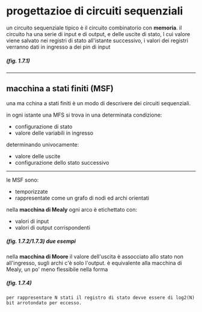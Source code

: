 # progettazioe di circuiti sequenziali

un circuito sequenziale tipico è il circuito combinatorio con **memoria**. 
il circuito ha una serie di input e di output, e delle uscite di stato, l cui valore viene salvato nei registri di stato
all'istante successivo, i valori dei registri verranno dati in ingresso a dei pin di input

##### (fig. 1.7.1)

---
## macchina a stati finiti (MSF)

una ma cchina a stati finiti è un modo di descrivere dei circuiti sequenziali.

in ogni istante una MFS si trova in una determinata condizione:
* configurazione di stato
* valore delle variabili in ingresso

determinando univocamente:
* valore delle uscite
* configurazione dello stato successivo

---
le MSF sono:
* temporizzate
* rappresentate come un grafo di nodi ed archi orientati

nella **macchina di Mealy** ogni arco è etichettato con:
* valori di input
* valori di output corrispondenti

##### (fig. 1.7.2/1.7.3) due esempi

nella **macchina di Moore** il valore dell'uscita è assocciato allo stato non all'ingresso, sugli archi c'è solo l'output.
è equivalente alla macchina di Mealy, un po' meno flessibile nella forma

##### (fig. 1.7.4)

    per rappresentare N stati il registro di stato devve essere di log2(N) bit arrotondato per eccesso.

